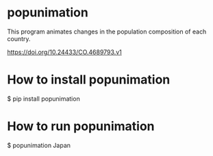 # popunimation
This program animates changes in the population composition of each country.

https://doi.org/10.24433/CO.4689793.v1

# How to install popunimation
$ pip install popunimation

# How to run popunimation

$ popunimation Japan
